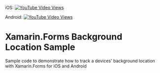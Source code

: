 iOS: [![YouTube Video Views](https://img.shields.io/youtube/views/e9YIXj9Uh9I?style=social)](https://youtu.be/e9YIXj9Uh9I)

Android: [![YouTube Video Views](https://img.shields.io/youtube/views/Q_renpfnbk4?style=social)](https://youtu.be/Q_renpfnbk4)

# Xamarin.Forms Background Location Sample
Sample code to demonstrate how to track a devices' background location with Xamarin.Forms for iOS and Android
